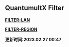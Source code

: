 ## QuantumultX Filter

**[FILTER-LAN](https://raw.githubusercontent.com/Centralmatrix3/Collectmatrix/Master/Rule/QuantumultX/Filter/FILTER-LAN.list)**

**[FILTER-REGION](https://raw.githubusercontent.com/Centralmatrix3/Collectmatrix/Master/Rule/QuantumultX/Filter/FILTER-REGION.list)**

**更新时间:2023.02.27 00:47**

